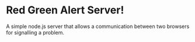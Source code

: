 # Red Green Alert Server!

A simple node.js server that allows a communication between two browsers for signalling a problem.

